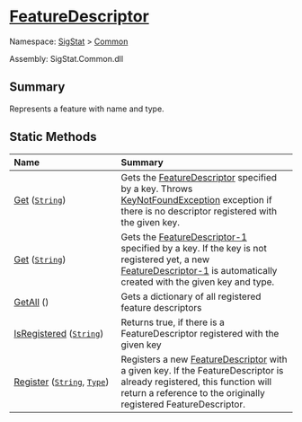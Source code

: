 # [FeatureDescriptor](./FeatureDescriptor.md)

Namespace: [SigStat]() > [Common](./README.md)

Assembly: SigStat.Common.dll

## Summary
Represents a feature with name and type.


## Static Methods

| <span>Name&nbsp;&nbsp;&nbsp;&nbsp;&nbsp;&nbsp;&nbsp;&nbsp;&nbsp;&nbsp;&nbsp;&nbsp;&nbsp;&nbsp;&nbsp;&nbsp;&nbsp;&nbsp;&nbsp;&nbsp;&nbsp;&nbsp;&nbsp;&nbsp;&nbsp;&nbsp;&nbsp;&nbsp;&nbsp;&nbsp;</span> | Summary | 
| :--- | :--- | 
| [Get](./Methods/FeatureDescriptor--Get.md) ([`String`](https://docs.microsoft.com/en-us/dotnet/api/System.String)) | Gets the [FeatureDescriptor](https://github.com/hargitomi97/sigstat/blob/master/docs/md/SigStat/Common/FeatureDescriptor.md) specified by a key.  Throws [KeyNotFoundException](https://docs.microsoft.com/en-us/dotnet/api/System.Collections.Generic.KeyNotFoundException-1) exception if there is no descriptor registered with the given key. | 
| [Get](./Methods/FeatureDescriptor--Get.md) ([`String`](https://docs.microsoft.com/en-us/dotnet/api/System.String)) | Gets the [FeatureDescriptor-1](https://github.com/hargitomi97/sigstat/blob/master/docs/md/SigStat/Common/FeatureDescriptor-1.md) specified by a key.  If the key is not registered yet, a new [FeatureDescriptor-1](https://github.com/hargitomi97/sigstat/blob/master/docs/md/SigStat/Common/FeatureDescriptor-1.md) is automatically created with the given key and type. | 
| [GetAll](./Methods/FeatureDescriptor--GetAll.md) () | Gets a dictionary of all registered feature descriptors | 
| [IsRegistered](./Methods/FeatureDescriptor--IsRegistered.md) ([`String`](https://docs.microsoft.com/en-us/dotnet/api/System.String)) | Returns true, if there is a FeatureDescriptor registered with the given key | 
| [Register](./Methods/FeatureDescriptor--Register.md) ([`String`](https://docs.microsoft.com/en-us/dotnet/api/System.String), [`Type`](https://docs.microsoft.com/en-us/dotnet/api/System.Type)) | Registers a new [FeatureDescriptor](https://github.com/hargitomi97/sigstat/blob/master/docs/md/SigStat/Common/FeatureDescriptor.md) with a given key.  If the FeatureDescriptor is already registered, this function will  return a reference to the originally registered FeatureDescriptor. | 


